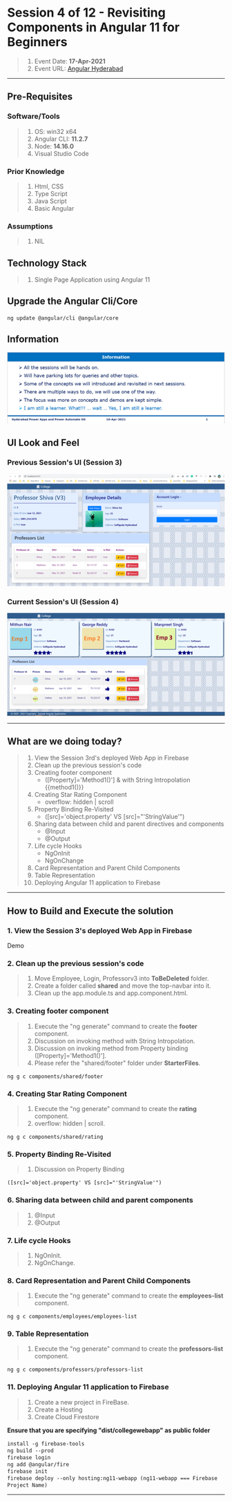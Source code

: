 # Session **4 of 12** - Revisiting Components in Angular 11 for Beginners

> 1. Event Date: **17-Apr-2021**
> 1. Event URL: [Angular Hyderabad](https://www.meetup.com/nghyderabad/events/277581695/)

----------------------------------------------------------------------------------------------------------------

## Pre-Requisites

### Software/Tools
> 1. OS: win32 x64
> 1. Angular CLI: **11.2.7**
> 1. Node: **14.16.0**
> 1. Visual Studio Code

### Prior Knowledge
> 1. Html, CSS
> 1. Type Script
> 1. Java Script
> 1. Basic Angular

### Assumptions
> 1. NIL

## Technology Stack
> 1. Single Page Application using Angular 11

## Upgrade the Angular Cli/Core
```
ng update @angular/cli @angular/core
```

## Information
![Information | 100x100](./Documentation/Images/Information.PNG)

## UI Look and Feel

### Previous Session's UI **(Session 3)**
![UI Look and Feel | 100x100](./Documentation/Images/UILook_N_Feel.PNG)

### Current Session's UI **(Session 4)**
![UI Look and Feel | 100x100](./Documentation/Images/UILook_N_Feel_Current.PNG)

----------------------------------------------------------------------------------------------------------------

## What are we doing today?
> 1. View the Session 3rd's deployed Web App in Firebase
> 1. Clean up the previous session's code
> 1. Creating footer component
>    - ([Property]='Method1()'] & with String Intropolation {{method1()}}
> 1. Creating Star Rating Component
>    - overflow: hidden | scroll
> 1. Property Binding Re-Visited  
>    - ([src]='object.property' VS [src]="'StringValue'") 
> 1. Sharing data between child and parent directives and components 
>    - @Input 
>    - @Output 
> 1. Life cycle Hooks 
>    - NgOnInit 
>    - NgOnChange 
> 1. Card Representation and Parent Child Components
> 1. Table Representation
> 1. Deploying Angular 11 application to Firebase

----------------------------------------------------------------------------------------------------------------

## How to Build and Execute the solution

### **1. View the Session 3's deployed Web App in Firebase**
Demo

### **2. Clean up the previous session's code**

> 1. Move Employee, Login, Professorv3 into **ToBeDeleted** folder.
> 1. Create a folder called **shared** and move the top-navbar into it.
> 1. Clean up the app.module.ts and app.component.html.


### **3. Creating footer component**

> 1. Execute the "ng generate" command to create the **footer** component.
> 1. Discussion on invoking method with String Intropolation.
> 1. Discussion on invoking method from Property binding ([Property]='Method1()'].
> 1. Please refer the "shared/footer" folder under **StarterFiles**.

```
ng g c components/shared/footer
```

### **4. Creating Star Rating Component**

> 1. Execute the "ng generate" command to create the **rating** component.
> 1. overflow: hidden | scroll.

```
ng g c components/shared/rating
```

### **5. Property Binding Re-Visited**
> 1. Discussion on Property Binding

```
([src]='object.property' VS [src]="'StringValue'")
```

### **6. Sharing data between child and parent components**
> 1. @Input
> 1. @Output


### **7. Life cycle Hooks**
> 1. NgOnInit.
> 1. NgOnChange.


### **8. Card Representation and Parent Child Components**

> 1. Execute the "ng generate" command to create the **employees-list** component.

```
ng g c components/employees/employees-list
```

### **9. Table Representation**

> 1. Execute the "ng generate" command to create the **professors-list** component.

```
ng g c components/professors/professors-list
```

### **11. Deploying Angular 11 application to Firebase**
> 1. Create a new project in FireBase.
> 1. Create a Hosting 
> 1. Create Cloud Firestore

**Ensure that you are specifying "dist/collegewebapp" as public folder**
```
install -g firebase-tools
ng build --prod
firebase login
ng add @angular/fire
firebase init
firebase deploy --only hosting:ng11-webapp (ng11-webapp === Firebase Project Name)
```

----------------------------------------------------------------------------------------------------------------

